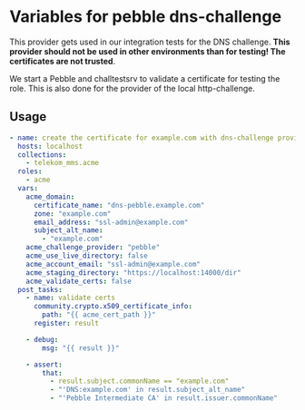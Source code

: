 # Variables for pebble dns-challenge

This provider gets used in our integration tests for the DNS challenge.
**This provider should not be used in other environments than for testing!
The certificates are not trusted**.

We start a Pebble and challtestsrv to validate a certificate for testing the role.
This is also done for the provider of the local http-challenge.

## Usage

```yaml
- name: create the certificate for example.com with dns-challenge provider "pebble"
  hosts: localhost
  collections:
    - telekom_mms.acme
  roles:
    - acme
  vars:
    acme_domain:
      certificate_name: "dns-pebble.example.com"
      zone: "example.com"
      email_address: "ssl-admin@example.com"
      subject_alt_name:
        - "example.com"
    acme_challenge_provider: "pebble"
    acme_use_live_directory: false
    acme_account_email: "ssl-admin@example.com"
    acme_staging_directory: "https://localhost:14000/dir"
    acme_validate_certs: false
  post_tasks:
    - name: validate certs
      community.crypto.x509_certificate_info:
        path: "{{ acme_cert_path }}"
      register: result

    - debug:
        msg: "{{ result }}"

    - assert:
        that:
          - result.subject.commonName == "example.com"
          - "'DNS:example.com' in result.subject_alt_name"
          - "'Pebble Intermediate CA' in result.issuer.commonName"
```
